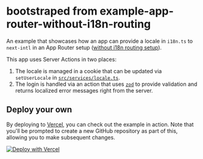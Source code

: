 # bootstraped from example-app-router-without-i18n-routing

An example that showcases how an app can provide a locale in `i18n.ts` to `next-intl` in an App Router setup ([without i18n routing setup](https://next-intl-docs.vercel.app/docs/getting-started/app-router/without-i18n-routing)).

This app uses Server Actions in two places:

1. The locale is managed in a cookie that can be updated via `setUserLocale` in [`src/services/locale.ts`](./src/services/locale.ts).
2. The login is handled via an action that uses [`zod`](https://zod.dev/) to provide validation and returns localized error messages right from the server.

## Deploy your own

By deploying to [Vercel](https://vercel.com), you can check out the example in action. Note that you'll be prompted to create a new GitHub repository as part of this, allowing you to make subsequent changes.

[![Deploy with Vercel](https://vercel.com/button)](https://vercel.com/new/clone?repository-url=https://github.com/Misachu10032/personal-website)
